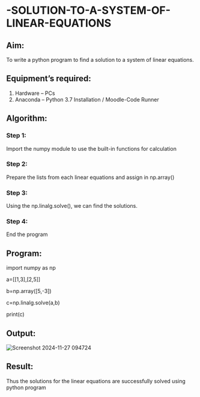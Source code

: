 # -SOLUTION-TO-A-SYSTEM-OF-LINEAR-EQUATIONS
## Aim:
To write a python program to find a solution to a system of linear equations.
## Equipment’s required:
1. 	Hardware – PCs
2. 	Anaconda – Python 3.7 Installation / Moodle-Code Runner
## Algorithm:
### Step 1: 
Import the numpy module to use the built-in functions for calculation
### Step 2: 
Prepare the lists from each linear equations and assign in np.array()
### Step 3: 
Using the np.linalg.solve(), we can find the solutions.
### Step 4: 
End the program
## Program:
import numpy as np

a=[[1,3],[2,5]]

b=np.array([5,-3])

c=np.linalg.solve(a,b)

print(c)

## Output:
![Screenshot 2024-11-27 094724](https://github.com/user-attachments/assets/bb87ce1e-1a30-497c-a9a0-8e93868a7297)


## Result: 
Thus the solutions for the linear equations are successfully solved using python program

